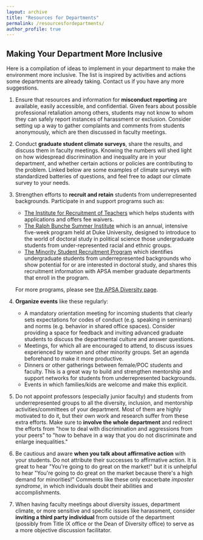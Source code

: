 ```yaml
---
layout: archive
title: "Resources for Departments"
permalink: /resourcesfordepartments/
author_profile: true
---
```


## Making Your Department More Inclusive 

Here is a compilation of ideas to implement in your department to make the environment more inclusive. The list is inspired by activities and actions some departments are already taking. Contact us if you have any more suggestions.
 
1. Ensure that resources and information for **misconduct reporting** are available, easily accessible, and confidential. Given fears about possible professional retaliation among others, students may not know to whom they can safely report instances of harassment or exclusion. Consider setting up a way to gather complaints and comments from students anonymously, which are then discussed in faculty meetings.

2. Conduct **graduate student climate surveys**, share the results, and discuss them in faculty meetings. Knowing the numbers will shed light on how widespread discrimination and inequality are in your department, and whether certain actions or policies are contributing to the problem. Linked below are some examples of climate surveys with standardized batteries of questions, and feel free to adapt our climate survey to your needs. 

3. Strengthen efforts to **recruit and retain** students from underrepresented backgrounds. Participate in and support programs such as: 

    * [The Institute for Recruitment of Teachers](https://www.andover.edu/about/outreach/irt) which helps students with applications and offers fee waivers.
    * [The Ralph Bunche Summer Institute](https://www.apsanet.org/rbsi-programinfo) which is an annual, intensive five-week program held at Duke University, designed to introduce to the world of doctoral study in political science those undergraduate students from under-represented racial and ethnic groups.
    * [The Minority Student Recruitment Program](https://www.apsanet.org/msrp) which identifies undergraduate students from underrepresented backgrounds who show potential for or are interested in doctoral study, and shares this recruitment information with APSA member graduate departments that enroll in the program.

    For more programs, please see [the APSA Diversity page](https://www.apsanet.org/diversityprograms).

4. **Organize events** like these regularly:

    * A mandatory orientation meeting for incoming students that clearly sets expectations for codes of conduct (e.g. speaking in seminars) and norms (e.g. behavior in shared office spaces). Consider providing a space for feedback and inviting advanced graduate students to discuss the departmental culture and answer questions. 
    * Meetings, for which all are encouraged to attend, to discuss issues experienced by women and other minority groups. Set an agenda beforehand to make it more productive.
    * Dinners or other gatherings between female/POC students and faculty. This is a great way to build and strengthen mentorship and support networks for students from underrepresented backgrounds. 
    * Events in which families/kids are welcome and make this explicit. 

5. Do not appoint professors (especially junior faculty) and students from underrepresented groups to all the diversity, inclusion, and mentorship activities/committees of your department. Most of them are highly motivated to do it, but their own work and research suffer from these extra efforts. Make sure to **involve the whole department** and redirect the efforts from "how to deal with discrimination and aggressions from your peers" to "how to behave in a way that you do not discriminate and enlarge inequalities."

6. Be cautious and aware **when you talk about affirmative action** with your students. Do not attribute their successes to affirmative action. It is great to hear "You're going to do great on the market!" but it is unhelpful to hear "You're going to do great on the market because there's a high demand for minorities!" Comments like these only exacerbate _imposter syndrome_, in which individuals doubt their abilities and accomplishments. 

7. When having faculty meetings about diversity issues, department climate, or more sensitive and specific issues like harassment, consider **inviting a third party individual** from outside of the department (possibly from Title IX office or the Dean of Diversity office) to serve as a more objective discussion facilitator.
